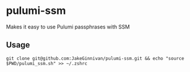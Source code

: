# pulumi-ssm

Makes it easy to use Pulumi passphrases with SSM

## Usage

`git clone git@github.com:JakeGinnivan/pulumi-ssm.git && echo "source $PWD/pulumi_ssm.sh" >> ~/.zshrc`